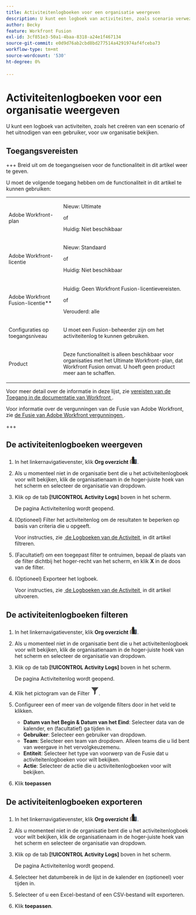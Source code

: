 ```yaml
---
title: Activiteitenlogboeken voor een organisatie weergeven
description: U kunt een logboek van activiteiten, zoals scenario verwezenlijking of activering, voor uw organisatie bekijken.
author: Becky
feature: Workfront Fusion
exl-id: 3cf851e3-50a1-4baa-8318-a24e1f467134
source-git-commit: e0d9d76ab2cbd8bd277514a4291974af4fceba73
workflow-type: tm+mt
source-wordcount: '530'
ht-degree: 0%

---
```


# Activiteitenlogboeken voor een organisatie weergeven

U kunt een logboek van activiteiten, zoals het creëren van een scenario of het uitnodigen van een gebruiker, voor uw organisatie bekijken.

## Toegangsvereisten

+++ Breid uit om de toegangseisen voor de functionaliteit in dit artikel weer te geven.

U moet de volgende toegang hebben om de functionaliteit in dit artikel te kunnen gebruiken:

<table style="table-layout:auto">
 <col> 
 <col> 
 <tbody> 
  <tr> 
   <td role="rowheader">Adobe Workfront-plan</td>
   <td> <p>Nieuw: Ultimate</p> <p>of</p> <p>Huidig: Niet beschikbaar</p></td> 
  </tr> 
  <tr data-mc-conditions=""> 
   <td role="rowheader">Adobe Workfront-licentie</td> 
   <td> <p>Nieuw: Standaard</p><p>of</p><p>Huidig: Niet beschikbaar</p> </td> 
  </tr> 
  <tr> 
   <td role="rowheader">Adobe Workfront Fusion-licentie**</td> 
   <td>
   <p>Huidig: Geen Workfront Fusion-licentievereisten.</p>
   <p>of</p>
   <p>Verouderd: alle </p>
   </td> 
  </tr> 
   <tr> 
   <td role="rowheader">Configuraties op toegangsniveau</td> 
   <td> <p>U moet een Fusion-beheerder zijn om het activiteitenlog te kunnen gebruiken.</p></td> 
  </tr> 
  <tr> 
   <td role="rowheader">Product</td> 
   <td>
   <p>Deze functionaliteit is alleen beschikbaar voor organisaties met het Ultimate Workfront-plan, dat Workfront Fusion omvat. U hoeft geen product meer aan te schaffen.</p>
   </td> 
  </tr>
 </tbody> 
</table>

Voor meer detail over de informatie in deze lijst, zie [&#x200B; vereisten van de Toegang in de documentatie van Workfront &#x200B;](/help/workfront-fusion/references/licenses-and-roles/access-level-requirements-in-documentation.md).

Voor informatie over de vergunningen van de Fusie van Adobe Workfront, zie [&#x200B; de Fusie van Adobe Workfront vergunningen &#x200B;](/help/workfront-fusion/set-up-and-manage-workfront-fusion/licensing-operations-overview/license-automation-vs-integration.md).

+++



## De activiteitenlogboeken weergeven

1. In het linkernavigatievenster, klik **Org overzicht** ![&#x200B; het overzichtspictogram van de Org &#x200B;](assets/org-overview-icon.png).
1. Als u momenteel niet in de organisatie bent die u het activiteitenlogboek voor wilt bekijken, klik de organisatienaam in de hoger-juiste hoek van het scherm en selecteer de organisatie van dropdown.
1. Klik op de tab **[!UICONTROL Activity Logs]** boven in het scherm.

   De pagina Activiteitenlog wordt geopend.
1. (Optioneel) Filter het activiteitenlog om de resultaten te beperken op basis van criteria die u opgeeft.

   Voor instructies, zie [&#x200B; de Logboeken van de Activiteit &#x200B;](#filter-the-activity-logs) in dit artikel filtreren.
1. (Facultatief) om een toegepast filter te ontruimen, bepaal de plaats van de filter dichtbij het hoger-recht van het scherm, en klik **X** in de doos van de filter.
1. (Optioneel) Exporteer het logboek.

   Voor instructies, zie [&#x200B; de Logboeken van de Activiteit &#x200B;](#export-the-activity-logs) in dit artikel uitvoeren.


## De activiteitenlogboeken filteren

1. In het linkernavigatievenster, klik **Org overzicht** ![&#x200B; het overzichtspictogram van de Org &#x200B;](assets/org-overview-icon.png).
1. Als u momenteel niet in de organisatie bent die u het activiteitenlogboek voor wilt bekijken, klik de organisatienaam in de hoger-juiste hoek van het scherm en selecteer de organisatie van dropdown.
1. Klik op de tab **[!UICONTROL Activity Logs]** boven in het scherm.

   De pagina Activiteitenlog wordt geopend.
1. Klik **&#x200B;**&#x200B;het pictogram van de Filter ![&#x200B; Filter &#x200B;](assets/filter-activity-log.png).
1. Configureer een of meer van de volgende filters door in het veld te klikken.

   * **Datum van het Begin &amp; Datum van het Eind**: Selecteer data van de kalender, en (facultatief) ga tijden in.
   * **Gebruiker**: Selecteer een gebruiker van dropdown.
   * **Team**: Selecteer een team van dropdown. Alleen teams die u lid bent van weergave in het vervolgkeuzemenu.
   * **Entiteit**: Selecteer het type van voorwerp van de Fusie dat u activiteitenlogboeken voor wilt bekijken.
   * **Actie**: Selecteer de actie die u activiteitenlogboeken voor wilt bekijken.

1. Klik **toepassen**

## De activiteitenlogboeken exporteren

1. In het linkernavigatievenster, klik **Org overzicht** ![&#x200B; het overzichtspictogram van de Org &#x200B;](assets/org-overview-icon.png).
1. Als u momenteel niet in de organisatie bent die u het activiteitenlogboek voor wilt bekijken, klik de organisatienaam in de hoger-juiste hoek van het scherm en selecteer de organisatie van dropdown.
1. Klik op de tab **[!UICONTROL Activity Logs]** boven in het scherm.

   De pagina Activiteitenlog wordt geopend.
1. Selecteer het datumbereik in de lijst in de kalender en (optioneel) voer tijden in.
1. Selecteer of u een Excel-bestand of een CSV-bestand wilt exporteren.
1. Klik **toepassen**.
